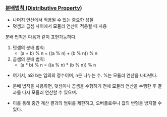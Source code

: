 ### [분배법칙 (Distributive Property)](https://github.com/industry1111/algorithm/blob/main/src/main/java/programmers/leveltwo/dfsBfs/Fibonacci.java)
-  나머지 연산에서 적용될 수 있는 중요한 성질
-  덧셈과 곱셈 사이에서 모듈러 연산이 적용될 때 사용

분배 법칙은 다음과 같이 표현가능하다.

1. 덧셈의 분배 법칙:
    - (a + b) % n = ((a % n) + (b % n)) % n
2. 곱셈의 분배 법칙:
    - (a * b) % n = ((a % n) * (b % n)) % n

- 여기서, a와 b는 임의의 정수이며, n은 나누는 수. %는 모듈러 연산을 나타낸다. 

- 분배 법칙을 사용하면, 덧셈이나 곱셈을 수행하기 전에 모듈러 연산을 수행한 후 결과를 다시 모듈러 연산할 수 있으며. 
- 이를 통해 중간 계산 결과의 범위를 제한하고, 오버플로우나 값의 변형을 방지할 수 있다.


